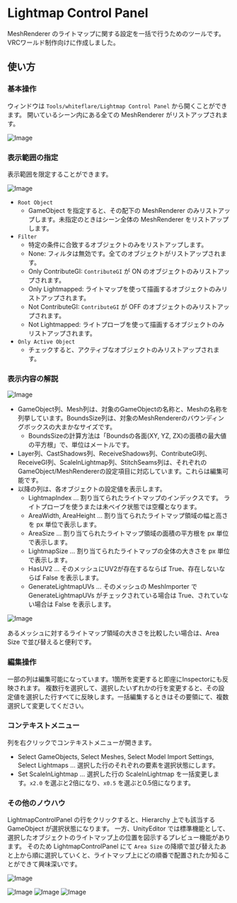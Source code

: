 # Lightmap Control Panel

MeshRenderer のライトマップに関する設定を一括で行うためのツールです。  
VRCワールド制作向けに作成しました。

## 使い方

### 基本操作

ウィンドウは `Tools/whiteflare/Lightmap Control Panel` から開くことができます。
開いているシーン内にある全ての MeshRenderer がリストアップされます。

![Image](./img/LightmapControlPanel-01.png)

### 表示範囲の指定

表示範囲を限定することができます。

![Image](./img/LightmapControlPanel-02.png)

- `Root Object`
    - GameObject を指定すると、その配下の MeshRenderer のみリストアップします。未指定のときはシーン全体の MeshRenderer をリストアップします。
- `Filter`
    - 特定の条件に合致するオブジェクトのみをリストアップします。
    - None: フィルタは無効です。全てのオブジェクトがリストアップされます。
    - Only ContributeGI: `ContributeGI` が ON のオブジェクトのみリストアップされます。
    - Only Lightmapped: ライトマップを使って描画するオブジェクトのみリストアップされます。
    - Not ContributeGI: `ContributeGI` が OFF のオブジェクトのみリストアップされます。
    - Not Lightmapped: ライトプローブを使って描画するオブジェクトのみリストアップされます。
- `Only Active Object`
    - チェックすると、アクティブなオブジェクトのみリストアップされます。

### 表示内容の解説

![Image](./img/LightmapControlPanel-03.png)

- GameObject列、Mesh列は、対象のGameObjectの名称と、Meshの名称を列挙しています。BoundsSize列は、対象のMeshRendererのバウンディングボックスの大まかなサイズです。
    - BoundsSizeの計算方法は「Boundsの各面(XY, YZ, ZX)の面積の最大値の平方根」で、単位はメートルです。
- Layer列、CastShadows列、ReceiveShadows列、ContributeGI列、ReceiveGI列、ScaleInLightmap列、StitchSeams列は、それぞれのGameObject/MeshRendererの設定項目に対応しています。これらは編集可能です。
- 以降の列は、各オブジェクトの設定値を表示します。
    - LightmapIndex ... 割り当てられたライトマップのインデックスです。 ライトプローブを使うまたは未ベイク状態では空欄となります。
    - AreaWidth, AreaHeight ... 割り当てられたライトマップ領域の幅と高さを px 単位で表示します。
    - AreaSize ... 割り当てられたライトマップ領域の面積の平方根を px 単位で表示します。
    - LightmapSize ... 割り当てられたライトマップの全体の大きさを px 単位で表示します。
    - HasUV2 ... そのメッシュにUV2が存在するならば True、存在しないならば False を表示します。
    - GenerateLightmapUVs ... そのメッシュの MeshImporter で GenerateLightmapUVs がチェックされている場合は True、されていない場合は False を表示します。

![Image](./img/LightmapControlPanel-04.png)

あるメッシュに対するライトマップ領域の大きさを比較したい場合は、Area Size で並び替えると便利です。

### 編集操作

一部の列は編集可能になっています。1箇所を変更すると即座にInspectorにも反映されます。
複数行を選択して、選択したいずれかの行を変更すると、その設定値を選択した行すべてに反映します。一括編集するときはその要領にて、複数選択して変更してください。

### コンテキストメニュー

列を右クリックでコンテキストメニューが開きます。

- Select GameObjects, Select Meshes, Select Model Import Settings, Select Lightmaps ... 選択した行のそれぞれの要素を選択状態にします。
- Set ScaleInLightmap ... 選択した行の ScaleInLightmap を一括変更します。`x2.0` を選ぶと2倍になり、`x0.5` を選ぶと0.5倍になります。

### その他のノウハウ

LightmapControlPanel の行をクリックすると、Hierarchy 上でも該当する GameObject が選択状態になります。
一方、UnityEditor では標準機能として、選択したオブジェクトのライトマップ上の位置を図示するプレビュー機能があります。
そのため LightmapControlPanel にて `Area Size` の降順で並び替えたあと上から順に選択していくと、ライトマップ上にどの順番で配置されたか知ることができて興味深いです。

![Image](./img/LightmapControlPanel-05.png)

![Image](./img/LightmapControlPanel-06.png)
![Image](./img/LightmapControlPanel-07.png)
![Image](./img/LightmapControlPanel-08.png)
